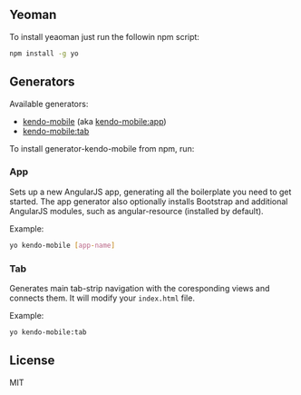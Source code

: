 ## Yeoman

To install yeaoman just run the followin npm script:

```bash
npm install -g yo
```

## Generators

Available generators:

* [kendo-mobile](#app) (aka [kendo-mobile:app](#app))
* [kendo-mobile:tab](#tab)

To install generator-kendo-mobile from npm, run:

### App
Sets up a new AngularJS app, generating all the boilerplate you need to get started. The app generator also optionally installs Bootstrap and additional AngularJS modules, such as angular-resource (installed by default).

Example:
```bash
yo kendo-mobile [app-name]
```

### Tab
Generates main tab-strip navigation with the coresponding views and connects them. It will modify your `index.html` file.

Example:
```bash
yo kendo-mobile:tab
```

## License

MIT
